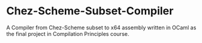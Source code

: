 # Chez-Scheme-Subset-Compiler
A Compiler from Chez-Scheme subset to x64 assembly written in OCaml as the final project in Compilation Principles course.
